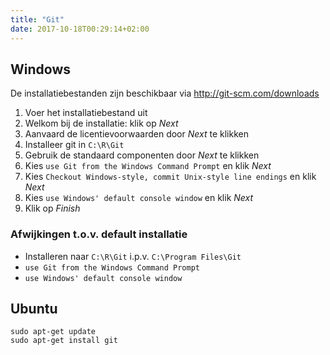 ```yaml
---
title: "Git"
date: 2017-10-18T00:29:14+02:00
---
```


## Windows

De installatiebestanden zijn beschikbaar via http://git-scm.com/downloads

1. Voer het installatiebestand uit
1. Welkom bij de installatie: klik op _Next_
1. Aanvaard de licentievoorwaarden door _Next_ te klikken
1. Installeer git in `C:\R\Git`
1. Gebruik de standaard componenten door _Next_ te klikken
1. Kies `use Git from the Windows Command Prompt` en klik _Next_
1. Kies `Checkout Windows-style, commit Unix-style line endings` en klik _Next_
1. Kies `use Windows' default console window` en klik _Next_
1. Klik op _Finish_

### Afwijkingen t.o.v. default installatie

- Installeren naar `C:\R\Git` i.p.v. `C:\Program Files\Git`
- `use Git from the Windows Command Prompt`
- `use Windows' default console window`

## Ubuntu

```
sudo apt-get update
sudo apt-get install git
```
